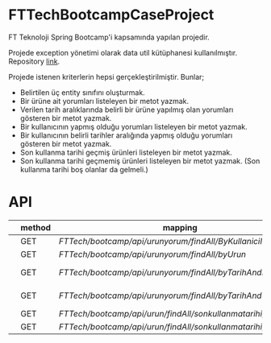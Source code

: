 # FTTechBootcampCaseProject

FT Teknoloji Spring Bootcamp'i kapsamında yapılan projedir.

Projede exception yönetimi olarak data util kütüphanesi kullanılmıştır. Repository [link](https://github.com/voghbum/java_maven_repo).

Projede istenen kriterlerin hepsi gerçekleştirilmiştir. Bunlar;
- Belirtilen üç entity sınıfını oluşturmak.
- Bir ürüne ait yorumları listeleyen bir metot yazmak.
- Verilen tarih aralıklarında belirli bir ürüne yapılmış olan yorumları gösteren bir metot yazmak.
- Bir kullanıcının yapmış olduğu yorumları listeleyen bir metot yazmak.
- Bir kullanıcının belirli tarihler aralığında yapmış olduğu yorumları gösteren bir metot yazmak.
- Son kullanma tarihi geçmiş ürünleri listeleyen bir metot yazmak.
- Son kullanma tarihi geçmemiş ürünleri listeleyen bir metot yazmak. (Son kullanma tarihi boş olanlar da gelmeli.)

# API

|   | method | mapping                                                      | örnek parametreler                                          |
|---|--------|--------------------------------------------------------------|-------------------------------------------------------------|
|   | GET    | *FTTech/bootcamp/api/urunyorum/findAll/ByKullaniciId*        | kullaniciId=1                                               |
|   | GET    | *FTTech/bootcamp/api/urunyorum/findAll/byUrun*               | urunId=1                                                    |
|   | GET    | *FTTech/bootcamp/api/urunyorum/findAll/byTarihAndKullanici*  | startDate=11/10/1998 18:45&endDate=12/12/2025&kullaniciId=1 |
|   | GET    | *FTTech/bootcamp/api/urunyorum/findAll/byTarihAndUrun*       | startDate=11/10/1998&endDate=12/12/2025 18:45&urunId=1      |
|   | GET    | *FTTech/bootcamp/api/urun/findAll/sonkullanmatarihigecmis*   | YOK                                                         |
|   | GET    | *FTTech/bootcamp/api/urun/findAll/sonkullanmatarihigecmemis* | YOK                                                         |
